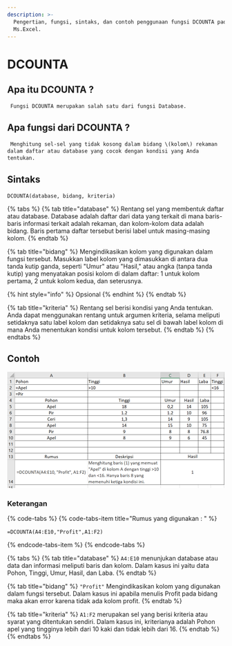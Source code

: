 ```yaml
---
description: >-
  Pengertian, fungsi, sintaks, dan contoh penggunaan fungsi DCOUNTA pada
  Ms.Excel.
---
```


# DCOUNTA

## Apa itu DCOUNTA ?

     Fungsi DCOUNTA merupakan salah satu dari fungsi Database.

## Apa fungsi dari DCOUNTA ? 

     Menghitung sel-sel yang tidak kosong dalam bidang \(kolom\) rekaman dalam daftar atau database yang cocok dengan kondisi yang Anda tentukan.

## Sintaks

```text
DCOUNTA(database, bidang, kriteria)
```

{% tabs %}
{% tab title="database" %}
Rentang sel yang membentuk daftar atau database. Database adalah daftar dari data yang terkait di mana baris-baris informasi terkait adalah rekaman, dan kolom-kolom data adalah bidang. Baris pertama daftar tersebut berisi label untuk masing-masing kolom.
{% endtab %}

{% tab title="bidang" %}
Mengindikasikan kolom yang digunakan dalam fungsi tersebut. Masukkan label kolom yang dimasukkan di antara dua tanda kutip ganda, seperti "Umur" atau "Hasil," atau angka \(tanpa tanda kutip\) yang menyatakan posisi kolom di dalam daftar: 1 untuk kolom pertama, 2 untuk kolom kedua, dan seterusnya.

{% hint style="info" %}
Opsional
{% endhint %}
{% endtab %}

{% tab title="kriteria" %}
Rentang sel berisi kondisi yang Anda tentukan. Anda dapat menggunakan rentang untuk argumen kriteria, selama meliputi setidaknya satu label kolom dan setidaknya satu sel di bawah label kolom di mana Anda menentukan kondisi untuk kolom tersebut.
{% endtab %}
{% endtabs %}

## Contoh

![](../.gitbook/assets/contohdcounta.png)

### Keterangan

{% code-tabs %}
{% code-tabs-item title="Rumus yang digunakan : " %}
```text
=DCOUNTA(A4:E10,"Profit",A1:F2)
```
{% endcode-tabs-item %}
{% endcode-tabs %}

{% tabs %}
{% tab title="database" %}
`A4:E10` menunjukan database atau data dan informasi meliputi baris dan kolom. Dalam kasus ini yaitu data Pohon, Tinggi, Umur, Hasil, dan Laba.
{% endtab %}

{% tab title="bidang" %}
`"Profit"` Mengindikasikan kolom yang digunakan dalam fungsi tersebut. Dalam kasus ini apabila menulis Profit pada bidang maka akan error karena tidak ada kolom profit. 
{% endtab %}

{% tab title="kriteria" %}
`A1:F2` merupakan sel yang berisi kriteria atau syarat yang ditentukan sendiri. Dalam kasus ini, kriterianya adalah Pohon apel yang tingginya lebih dari 10 kaki dan tidak lebih dari 16.
{% endtab %}
{% endtabs %}

